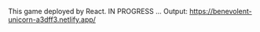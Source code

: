 This game deployed by React.
IN PROGRESS ...
Output: https://benevolent-unicorn-a3dff3.netlify.app/
